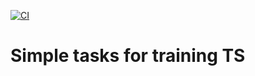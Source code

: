 [![CI](https://github.com/ArsenyKonkolovich/tasks/actions/workflows/CI.yml/badge.svg)](https://github.com/ArsenyKonkolovich/tasks/actions/workflows/CI.yml)

# Simple tasks for training TS
